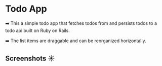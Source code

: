 # Todo App
➡️ This a simple todo app that fetches todos from and persists todos to a todo api built on Ruby on Rails.

➡️ The list items are draggable and can be reorganized horizontally.

## Screenshots ☀️
